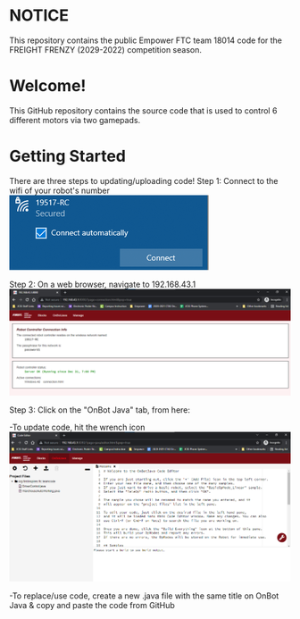 # NOTICE
This repository contains the public Empower FTC team 18014 code for the FREIGHT FRENZY (2029-2022) competition season.


# Welcome!
This GitHub repository contains the source code that is used to control 6 different motors via two gamepads.

# Getting Started
There are three steps to updating/uploading code!
Step 1:
        Connect to the wifi of your robot's number
        ![Screenshot](https://github.com/melissarommelman/21-22-Empower-FTC-Team18014/blob/main/Wifi.png?raw=true)

Step 2:
        On a web browser, navigate to 192.168.43.1
        ![Screenshot](https://github.com/melissarommelman/21-22-Empower-FTC-Team18014/blob/main/Connect.png?raw=true)

Step 3: Click on the "OnBot Java" tab, from here:

-To update code, hit the wrench icon
        ![Screenshot](https://github.com/melissarommelman/21-22-Empower-FTC-Team18014/blob/main/Build.png?raw=true)

-To replace/use code, create a new .java file with the same title on OnBot Java & copy and paste the code from GitHub


